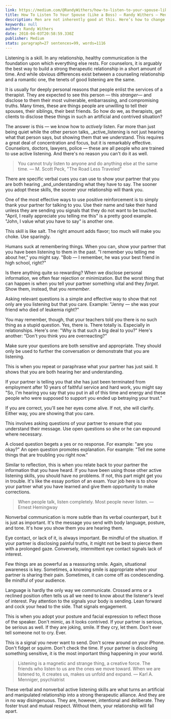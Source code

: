 ```yaml
---
link: https://medium.com/@RandyWithers/how-to-listen-to-your-spouse-like-an-expert-53cc61e0e198
title: How To Listen To Your Spouse (Like a Boss) – Randy Withers – Medium
description: Men are not inherently good at this. Here’s how to change that.
keywords: null
author: Randy Withers
date: 2018-04-03T20:58:59.330Z
publisher: Medium
stats: paragraph=27 sentences=99, words=1116
---
```

Listening is a skill. In any relationship, healthy communication is the foundation upon which everything else rests. For counselors, it is arguably the best way to build a strong therapeutic relationship in a short amount of time. And while obvious differences exist between a counseling relationship and a romantic one, the tenets of good listening are the same.

It is usually for deeply personal reasons that people enlist the services of a therapist. They are expected to see this person — this _stranger_— and disclose to them their most vulnerable, embarrassing, and compromising truths. Many times, these are things people are unwilling to tell their spouses, their siblings, their best friends. So how do we, as therapists, get clients to disclose these things in such an artificial and contrived situation?

The answer is this — we know how to _actively_ listen. Far more than just being quiet while the other person talks, _active_listening is not just hearing what that person says, but showing them that we understand. This requires a great deal of concentration and focus, but it is remarkably effective. Counselors, doctors, lawyers, police — these are all people who are trained to use active listening. And there's no reason you can't do it as well.

> You cannot truly listen to anyone and do anything else at the same time. — M. Scott Peck, "The Road Less Traveled"

There are specific verbal cues you can use to show your partner that you are both hearing _and_understanding what they have to say. The sooner you adopt these skills, the sooner your relationship will thank you.

One of the most effective ways to use positive reinforcement is to simply thank your partner for talking to you. Use their name and take their hand unless they are sending you signals that they do not want to be touched. "April, I really appreciate you telling me this" is a pretty good example. "John, I value what you have to say" is another one.

This skill is like salt. The right amount adds flavor; too much will make you choke. Use sparingly.

Humans suck at remembering things. When you can, show your partner that you have been listening to them in the past. "I remember you telling me about her," you might say. "Bob — I remember, he was your best friend in high school, right?"

Is there anything quite so rewarding? When we disclose personal information, we often fear rejection or minimization. But the worst thing that can happen is when you tell your partner something vital and they _forget_. Show them, instead, that you _remember_.

Asking relevant questions is a simple and effective way to show that not only are you listening but that you care. Example: "Jenny — she was your friend who died of leukemia right?"

You may remember, though, that your teachers told you there is no such thing as a stupid question. Yes, there is. There totally is. Especially in relationships. Here's one: "Why is that such a big deal to you?" Here's another: "Don't you think you are overreacting?"

Make sure your questions are both sensitive and appropriate. They should only be used to further the conversation or demonstrate that you are listening.

This is when you repeat or paraphrase what your partner has just said. It shows that you are both hearing her and understanding.

If your partner is telling you that she has just been terminated from employment after 10 years of faithful service and hard work, you might say "So, I'm hearing you say that you put in all of this time and energy and these people who were supposed to support you ended up betraying your trust."

If you are correct, you'll see her eyes come alive. If not, she will clarify. Either way, you are showing that you care.

This involves asking questions of your partner to ensure that you understand their message. Use open questions so she or he can expound where necessary.

A closed question begets a yes or no response. For example: "are you okay?" An open question promotes explanation. For example: "Tell me some things that are troubling you right now."

Similar to reflection, this is when you relate back to your partner the information that you have heard. If you have been using those other active listening skills, you should have no problems. If not, this part might get you in trouble. It's like the essay portion of an exam. Your job here is to show your partner what you have learned and give them opportunity to make corrections.

> When people talk, listen completely. Most people never listen. — Ernest Hemingway

Nonverbal communication is more subtle than its verbal counterpart, but it is just as important. It's the message you send with body language, posture, and tone. It's how you show them you are hearing them.

Eye contact, or lack of it, is always important. Be mindful of the situation. If your partner is disclosing painful truths, it might not be best to pierce them with a prolonged gaze. Conversely, intermittent eye contact signals lack of interest.

Few things are as powerful as a reassuring smile. Again, situational awareness is key. Sometimes, a knowing smile is appropriate when your partner is sharing their pain. Sometimes, it can come off as condescending. Be mindful of your audience.

Language is hardly the only way we communicate. Crossed arms or a reclined position often tells us all we need to know about the listener's level of interest. Pay attention to the signals your body is sending. Lean forward and cock your head to the side. That signals engagement.

This is when you adopt your posture and facial expression to reflect those of the speaker. Don't mimic, as it looks contrived. If your partner is serious, be serious as well. If they are joking, smile. If they cry, let them. Don't ever tell someone not to cry. Ever.

This is a signal you never want to send. Don't screw around on your iPhone. Don't fidget or squirm. Don't check the time. If your partner is disclosing something sensitive, it is the most important thing happening in your world.

> Listening is a magnetic and strange thing, a creative force. The friends who listen to us are the ones we move toward. When we are listened to, it creates us, makes us unfold and expand. — Karl A. Menniger, psychiatrist

These verbal and nonverbal active listening skills are what turns an artificial and manipulated relationship into a strong therapeutic alliance. And they are in no way disingenuous. They are, however, intentional and deliberate. They foster trust and mutual respect. Without them, your relationship will fall apart.
